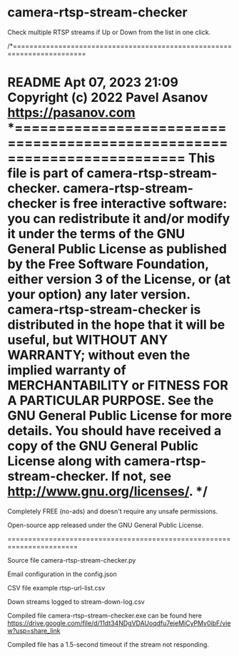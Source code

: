 # camera-rtsp-stream-checker
Check multiple RTSP streams if Up or Down from the list in one click.


/*========================================================================

README
Apt 07, 2023 21:09
Copyright (c) 2022 Pavel Asanov
https://pasanov.com 
*========================================================================
This file is part of camera-rtsp-stream-checker.
camera-rtsp-stream-checker is free interactive software: you can redistribute it and/or modify
it under the terms of the GNU General Public License as published by
the Free Software Foundation, either version 3 of the License, or
(at your option) any later version.
camera-rtsp-stream-checker is distributed in the hope that it will be useful,
but WITHOUT ANY WARRANTY; without even the implied warranty of
MERCHANTABILITY or FITNESS FOR A PARTICULAR PURPOSE. See the
GNU General Public License for more details.
You should have received a copy of the GNU General Public License
along with camera-rtsp-stream-checker. If not, see http://www.gnu.org/licenses/. */
=======================================================================

Completely FREE (no-ads) and doesn't require any unsafe permissions.

Open-source app released under the GNU General Public License.

=======================================================================

Source file camera-rtsp-stream-checker.py 

Email configuration in the config.json

CSV file example rtsp-url-list.csv

Down streams logged to stream-down-log.csv

Compiled file camera-rtsp-stream-checker.exe can be found here https://drive.google.com/file/d/11dt34NDgVDAUoqdfu7ejeMiCyPMv0ibF/view?usp=share_link

Compiled file has a 1.5-second timeout if the stream not responding.
